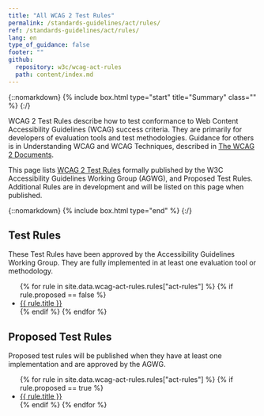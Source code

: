 ```yaml
---
title: "All WCAG 2 Test Rules"
permalink: /standards-guidelines/act/rules/
ref: /standards-guidelines/act/rules/
lang: en
type_of_guidance: false
footer: ""
github:
  repository: w3c/wcag-act-rules
  path: content/index.md
---
```


{::nomarkdown}
{% include box.html type="start" title="Summary" class="" %}
{:/}

WCAG 2 Test Rules describe how to test conformance to Web Content Accessibility Guidelines (WCAG) success criteria. They are primarily for developers of evaluation tools and test methodologies. Guidance for others is in Understanding WCAG and WCAG Techniques, described in [The WCAG 2 Documents](https://www.w3.org/WAI/standards-guidelines/wcag/docs/).

This page lists [WCAG 2 Test Rules](https://www.w3.org/WAI/standards-guidelines/act/) formally published by the W3C Accessibility Guidelines Working Group (AGWG), and Proposed Test Rules. Additional Rules are in development and will be listed on this page when published.

{::nomarkdown}
{% include box.html type="end" %}
{:/}
## Test Rules

These Test Rules have been approved by the Accessibility Guidelines Working Group. They are fully implemented in at least one evaluation tool or methodology.

<ul>
{% for rule in site.data.wcag-act-rules.rules["act-rules"] %}
  {% if rule.proposed == false %}
    <li><a href="{{ rule.permalink | relative_url }}">{{ rule.title }}</a></li>
  {% endif %}
{% endfor %}
</ul>

## Proposed Test Rules

Proposed test rules will be published when they have at least one implementation and are approved by the AGWG.

<ul>
{% for rule in site.data.wcag-act-rules.rules["act-rules"] %}
  {% if rule.proposed == true %}
    <li><a href="{{ rule.permalink | relative_url }}">{{ rule.title }}</a></li>
  {% endif %}
{% endfor %}
</ul>
